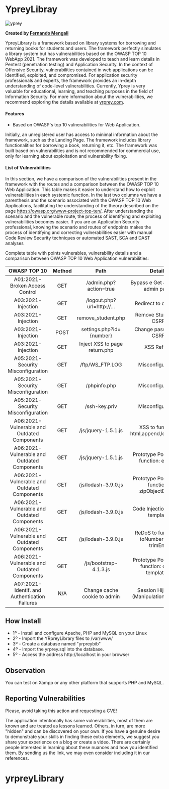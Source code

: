 # YpreyLibray

![yprey](https://i.imgur.com/zHoDJG9_d.webp?maxwidth=760&fidelity=grand)

**Created by [Fernando Mengali](https://www.linkedin.com/in/fernando-mengali-273504142/)**

YpreyLibrary is a framework based on library systems for borrowing and returning books for students and users. The framework perfectly simulates a library system but has vulnerabilities based on the OWASP TOP 10 WebApp 2021. The framework was developed to teach and learn details in Pentest (penetration testing) and Application Security. In the context of Offensive Security, vulnerabilities contained in web applications can be identified, exploited, and compromised. For application security professionals and experts, the framework provides an in-depth understanding of code-level vulnerabilities. Currently, Yprey is very valuable for educational, learning, and teaching purposes in the field of Information Security. For more information about the vulnerabilities, we recommend exploring the details available at [yrprey.com](https://yrprey.com).

#### Features
 - Based on OWASP's top 10 vulnerabilities for Web Application.

Initially, an unregistered user has access to minimal information about the framework, such as the Landing Page. The framework includes library functionalities for borrowing a book, returning it, etc. The framework was built based on vulnerabilities and is not recommended for commercial use, only for learning about exploitation and vulnerability fixing.

#### List of Vulnerabilities

In this section, we have a comparison of the vulnerabilities present in the framework with the routes and a comparison between the OWASP TOP 10 Web Application.
This table makes it easier to understand how to exploit vulnerabilities in each systemic function.
In the last two columns we have a parenthesis and the scenario associated with the OWASP TOP 10 Web Applications, facilitating the understanding of the theory described on the page https://owasp.org/www-project-top-ten/.
After understanding the scenario and the vulnerable route, the process of identifying and exploiting vulnerabilities becomes easier. If you are an Application Security professional, knowing the scenario and routes of endpoints makes the process of identifying and correcting vulnerabilities easier with manual Code Review Security techniques or automated SAST, SCA and DAST analyses

Complete table with points vulnerables, vulnerability details and a comparison between OWASP TOP 10 Web Application vulnerabilities:

|             **OWASP TOP 10**                          |**Method**|            **Path**            |            **Details**                            |
|:-----------------------------------------------------:|:--------:|:------------------------------:|:-------------------------------------------------:|
|     A01:2021-Broken Access Control                    |   GET    |  /admin.php?action=true        |      Bypass e Get access to admin panel           |
|     A03:2021-Injection                                |   GET    |  /logout.php?url=http://...    |          Redirect to other url                    |
|     A03:2021-Injection                                |   GET    |  remove_student.php            |          Remove Students - CSRF                   |
|     A03:2021-Injection                                |   POST   |  settings.php?id={number}      |          Change password - CSRF                   |
|     A03:2021-Injection                                |   GET    |  Inject XSS to page return.php |               XSS Reflect                         |
|     A05:2021-Security Misconfiguration                |   GET    |  /ftp/WS_FTP.LOG               |            Misconfiguration                       |
|     A05:2021-Security Misconfiguration                |   GET    |  /phpinfo.php                  |            Misconfiguration                       |
|     A05:2021-Security Misconfiguration                |   GET    |  /ssh-key.priv                 |            Misconfiguration                       |
|     A06:2021-Vulnerable and Outdated Components       |   GET    |  /js/jquery-1.5.1.js           |  XSS to function: html,append,load,after..        |
|     A06:2021-Vulnerable and Outdated Components       |   GET    |  /js/jquery-1.5.1.js           |  Prototype Pollution to function: extend          |
|     A06:2021-Vulnerable and Outdated Components       |   GET    |  /js/lodash-3.9.0.js           |  Prototype Pollution to function: zipObjectDeep.. |
|     A06:2021-Vulnerable and Outdated Components       |   GET    |  /js/lodash-3.9.0.js           |            Code Injection across template         |
|     A06:2021-Vulnerable and Outdated Components       |   GET    |  /js/lodash-3.9.0.js           | ReDoS to functions: toNumber, trim, trimEnd       |
|     A06:2021-Vulnerable and Outdated Components       |   GET    |  /js/bootstrap-4.1.3.js        | Prototype Pollution to function: data-template... |
|     A07:2021-Identif. and Authentication Failures     |   N/A    |  Change cache cookie to admin  |  Session Hijacking (Manipulation Cookie)          |

## How Install

* 1º - Install and configure Apache, PHP and MySQL on your Linux
* 2º - Import the YRpreyLibrary files to /var/www/
* 3º - Create a database named "yrpreybib"
* 4º - Import the yrprey.sql into the database.
* 5º - Access the address http://localhost in your browser

## Observation
You can test on Xampp or any other platform that supports PHP and MySQL.

## Reporting Vulnerabilities

Please, avoid taking this action and requesting a CVE!

The application intentionally has some vulnerabilities, most of them are known and are treated as lessons learned. Others, in turn, are more "hidden" and can be discovered on your own. If you have a genuine desire to demonstrate your skills in finding these extra elements, we suggest you share your experience on a blog or create a video. There are certainly people interested in learning about these nuances and how you identified them. By sending us the link, we may even consider including it in our references.
# yrpreyLibrary
